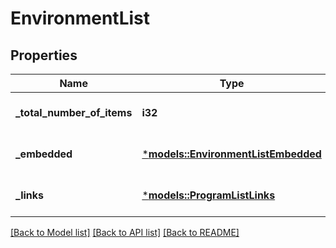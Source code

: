 # EnvironmentList

## Properties
Name | Type | Description | Notes
------------ | ------------- | ------------- | -------------
**_total_number_of_items** | **i32** |  | [optional] [default to None]
**_embedded** | [***models::EnvironmentListEmbedded**](environmentList__embedded.md) |  | [optional] [default to None]
**_links** | [***models::ProgramListLinks**](programList__links.md) |  | [optional] [default to None]

[[Back to Model list]](../README.md#documentation-for-models) [[Back to API list]](../README.md#documentation-for-api-endpoints) [[Back to README]](../README.md)


